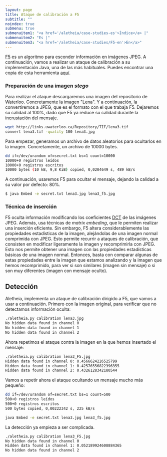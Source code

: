 ```yaml
---
layout: page
title: Ataque de calibración a F5
subtitle: "" 
noindex: true
submenu: true
submenuitem1: "<a href='/aletheia/case-studies-es'>Índice</a> |"
submenuitem2: "Es |"
submenuitem3: "<a href='/aletheia/case-studies/F5-en'>En</a>"
---
```


[F5](https://dl.acm.org/citation.cfm?id=731875) es un algoritmo para esconder información en imágenes JPEG. A continuación, vamos a realizar un ataque de calibración a su implementación Java, una de las más habituales. Puedes encontrar una copia de esta herramienta [aquí](https://github.com/daniellerch/stego-collection/tree/master/F5).


### Preparación de una imagen *stego*

Para realizar el ataque descargaremos una imagen del repositorio de Waterloo. Concretamente la imagen "Lena". Y a continuación, la convertiremos a JPEG, que es el formato con el que trabaja F5. Dejaremos su calidad al 100%, dado que F5 ya reduce su calidad durante la incrustación del mensaje.


```bash
wget http://links.uwaterloo.ca/Repository/TIF/lena3.tif
convert lena3.tif -quality 100 lena3.jpg
```

Para empezar, generamos un archivo de datos aleatorios para ocultarlos en la imagen. Concretamente, un archivo de 10000 bytes.

``` bash
dd if=/dev/urandom of=secret.txt bs=1 count=10000
10000+0 registros leídos
10000+0 registros escritos
10000 bytes (10 kB, 9,8 KiB) copied, 0,0204649 s, 489 kB/s
```

A continuación, usaremos F5 para ocultar el mensaje, dejando la calidad a su valor por defecto: 80%.


```bash
$ java Embed -e secret.txt lena3.jpg lena3_f5.jpg 
```


### Técnica de inserción

F5 oculta información modificando los coeficientes 
[DCT](https://en.wikipedia.org/wiki/Discrete_cosine_transform) de las imágenes 
JPEG. Además, usa técnicas de *matrix embeding*, que le permiten realizar una 
inserción eficiente. Sin embargo, F5 altera considerablemente las propiedades 
estadísticas de la imagen, alejándolas de una imagen normal comprimida con
JPEG. Esto permite recurrir a ataques de calibración, que consisten en 
modificar ligeramente la imagen y recomprimirla con JPEG. Esto nos permite 
obtener una imagen con las propiedades estadísticas básicas de una imagen
normal. Entonces, basta con comparar algunas de estas propiedades entre la 
imagen que estamos analizando y la imagen que hemos recomprimido, para ver
si son similares (imagen sin mensaje) o si son muy diferentes (imagen con
mensaje oculto).


## Detección

Aletheia, implementa un ataque de calibración dirigido a F5, que vamos a 
usar a continuación. Primero con la imagen original, para verificar que
no detectamos información oculta:


```bash
./aletheia.py calibration lena3.jpg 
No hidden data found in channel 0
No hidden data found in channel 1
No hidden data found in channel 2
```

Ahora repetimos el ataque contra la imagen en la que hemos insertado el
mensaje:

```bash
./aletheia.py calibration lena3_F5.jpg 
Hidden data found in channel 0: 0.4566624226525799
Hidden data found in channel 1: 0.42576556822396355
Hidden data found in channel 2: 0.4326128342180544
```


Vamos a repetir ahora el ataque ocultando un mensaje mucho más pequeño:

``` bash
dd if=/dev/urandom of=secret.txt bs=1 count=500
500+0 registros leídos
500+0 registros escritos
500 bytes copied, 0,00222342 s, 225 kB/s
```


``` bash
java Embed -e secret.txt lena3.jpg lena3_f5.jpg 
```

La detección ya empieza a ser complicada.

```bash
./aletheia.py calibration lena3_F5.jpg 
No hidden data found in channel 0
Hidden data found in channel 1: 0.052189924608884365
No hidden data found in channel 2

```












